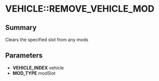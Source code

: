 # VEHICLE::REMOVE_VEHICLE_MOD

## Summary
Clears the specified slot from any mods

## Parameters
* **VEHICLE_INDEX** vehicle
* **MOD_TYPE** modSlot